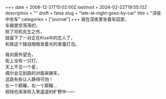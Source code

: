 +++
date = 2006-12-21T15:02:00Z
lastmod = 2024-02-22T19:55:12Z
description = ""
draft = false
slug = "late-at-night-goes-by-car"
title = "深夜中坐车"
categories = ["journal"]
+++
我在深夜里坐着车回家，  
车厢里空荡荡的，  
除了司机先生之外，  
就留下了一对正在Kiss中的恋人了，  
和我这个独自暗暗发着光的害羞灯泡。  

我向窗外望去，  
街上没有一只灯，  
天上不见一个星，  
偶尔会见到路的对面来辆车，  
这路有些让人静得可怕！  
左一个颠簸，右一个颠簸...  
视线也渐渐转入黑遥遥的旷野中——